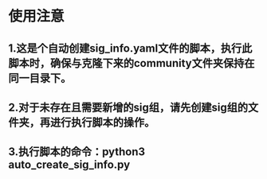 # 使用注意
## 1.这是个自动创建sig_info.yaml文件的脚本，执行此脚本时，确保与克隆下来的community文件夹保持在同一目录下。
## 2.对于未存在且需要新增的sig组，请先创建sig组的文件夹，再进行执行脚本的操作。
## 3.执行脚本的命令：python3 auto_create_sig_info.py
